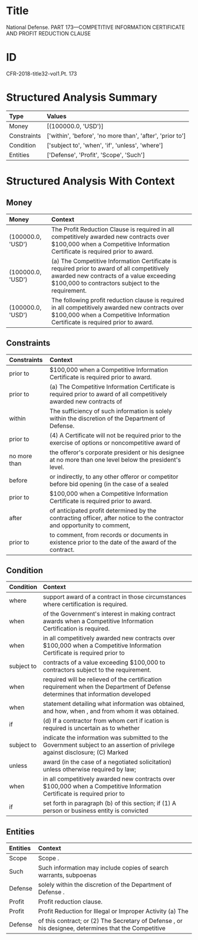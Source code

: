 # Title

 National Defense. PART 173—COMPETITIVE INFORMATION CERTIFICATE AND PROFIT REDUCTION CLAUSE


# ID

 CFR-2018-title32-vol1.Pt. 173


# Structured Analysis Summary

| Type        | Values                                                    |
|:------------|:----------------------------------------------------------|
| Money       | [(100000.0, 'USD')]                                       |
| Constraints | ['within', 'before', 'no more than', 'after', 'prior to'] |
| Condition   | ['subject to', 'when', 'if', 'unless', 'where']           |
| Entities    | ['Defense', 'Profit', 'Scope', 'Such']                    |


# Structured Analysis With Context

 


## Money

| Money             | Context                                                                                                                                                                                    |
|:------------------|:-------------------------------------------------------------------------------------------------------------------------------------------------------------------------------------------|
| (100000.0, 'USD') | The Profit Reduction Clause is required in all competitively awarded new contracts over $100,000 when a Competitive Information Certificate is required prior to award.                    |
| (100000.0, 'USD') | (a) The Competitive Information Certificate is required prior to award of all competitively awarded new contracts of a value exceeding $100,000 to contractors subject to the requirement. |
| (100000.0, 'USD') | The following profit reduction clause is required in all competitively awarded new contracts over $100,000 when a Competitive Information Certificate is required prior to award.          |


## Constraints

| Constraints   | Context                                                                                                                 |
|:--------------|:------------------------------------------------------------------------------------------------------------------------|
| prior to      | $100,000 when a Competitive Information Certificate is required prior to  award.                                        |
| prior to      | (a) The Competitive Information Certificate is required  prior to award of all competitively awarded new contracts of   |
| within        | The sufficiency of such information is solely  within  the discretion of the Department of Defense.                     |
| prior to      | (4) A Certificate will not be required  prior to the exercise of options or noncompetitive award of                     |
| no more than  | the offeror's corporate president or his designee at no more than  one level below the president's level.               |
| before        | or indirectly, to any other offeror or competitor before bid opening (in the case of a sealed                           |
| prior to      | $100,000 when a Competitive Information Certificate is required prior to  award.                                        |
| after         | of anticipated profit determined by the contracting officer, after notice to the contractor and opportunity to comment, |
| prior to      | to comment, from records or documents in existence prior to  the date of the award of the contract.                     |


## Condition

| Condition   | Context                                                                                                                         |
|:------------|:--------------------------------------------------------------------------------------------------------------------------------|
| where       | support award of a contract in those circumstances where  certification is required.                                            |
| when        | of the Government's interest in making contract awards when  a Competitive Information Certification is required.               |
| when        | in all competitively awarded new contracts over $100,000 when a Competitive Information Certificate is required prior to        |
| subject to  | contracts of a value exceeding $100,000 to contractors subject to  the requirement.                                             |
| when        | required will be relieved of the certification requirement when the Department of Defense determines that information developed |
| when        | statement detailing what information was obtained, and how, when , and from whom it was obtained.                               |
| if          | (d) If a contractor from whom cert if ication is required is uncertain as to whether                                            |
| subject to  | indicate the information was submitted to the Government subject to an assertion of privilege against disclosure; (C) Marked    |
| unless      | award (in the case of a negotiated solicitation) unless  otherwise required by law;                                             |
| when        | in all competitively awarded new contracts over $100,000 when a Competitive Information Certificate is required prior to        |
| if          | set forth in paragraph (b) of this section; if (1) A person or business entity is convicted                                     |


## Entities

| Entities   | Context                                                                                              |
|:-----------|:-----------------------------------------------------------------------------------------------------|
| Scope      | Scope .                                                                                              |
| Such       | Such information may include copies of search warrants, subpoenas                                    |
| Defense    | solely within the discretion of the Department of Defense .                                          |
| Profit     | Profit  reduction clause.                                                                            |
| Profit     | Profit Reduction for Illegal or Improper Activity (a) The                                            |
| Defense    | of this contract; or (2) The Secretary of Defense , or his designee, determines that the Competitive |


